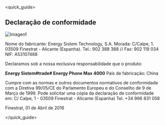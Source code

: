 <quick_guide>
## Declaração de conformidade

![Imagen1](http://static.energysistem.com/images/manuals/42499/565ffb700c41b.jpg)

Nome do fabricante:
Energy Sistem Technology, S.A.
Morada: C/Calpe, 1.
03509 Finestrat - Alicante (Espanha).
Tel.: 902 388 388 // Fax: 902 119 034
NIF: A53107488

Declaramos sob a nossa exclusiva responsabilidade que o produto:

**Energy Sistem#trade# Energy Phone Max 4000**
País de fabricação:  China

Cumpre com as normas e outros documentos normativos de conformidade com a Diretiva 99/05/CE do Parlamento Europeu e do Conselho de 9 de Março de 1999.
Pode solicitar uma cópia da declaração de conformidade em: C/ Calpe, 1 - 03509 Finestrat - Alicante (Espanha) Tel. +34 966 831 058

Finestrat, 01 de Abril de 2016

</quick_guide>
